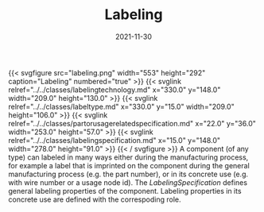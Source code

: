 ﻿---
title: Labeling
toc: false
type: specs
layout: diagram
date: "2021-11-30"
draft: false
specification: VEC
version: 2.0.0-rc1
documentType: "Recommendation"
elementType: Diagram
classes:
  - LabelingTechnology
  - LabelType
  - PartOrUsageRelatedSpecification
  - LabelingSpecification
menu:
  VEC-2.0.0-rc1:    
    parent: general-component-data
    identifier: general-component-data/labeling
    weight: 1004008 

# Prev/next pager order (if `docs_section_pager` enabled in `params.toml`)
weight: 1004008
---
{{< svgfigure src="labeling.png" width="553" height="292" caption="Labeling" numbered="true" >}}
  {{< svglink relref="../../classes/labelingtechnology.md" x="330.0" y="148.0" width="209.0" height="130.0" >}}
  {{< svglink relref="../../classes/labeltype.md" x="330.0" y="15.0" width="209.0" height="106.0" >}}
  {{< svglink relref="../../classes/partorusagerelatedspecification.md" x="22.0" y="36.0" width="253.0" height="57.0" >}}
  {{< svglink relref="../../classes/labelingspecification.md" x="15.0" y="148.0" width="278.0" height="91.0" >}}
{{< / svgfigure >}}
A component (of any type) can labeled in many ways either during the manufacturing process, for example a label that is imprinted on the component during the general manufacturing process&#160;(e.g. the part number), or in its concrete use (e.g. with wire number or a usage node id). The <i>LabelingSpecification</i> defines general labeling properties of the component. Labeling properties in its concrete use are defined with the correspoding role.